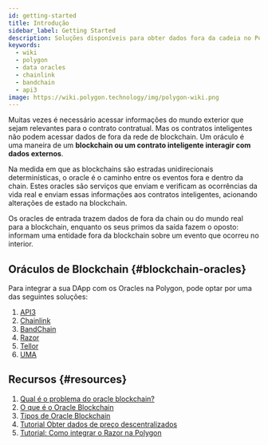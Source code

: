 ```yaml
---
id: getting-started
title: Introdução
sidebar_label: Getting Started
description: Soluções disponíveis para obter dados fora da cadeia no Polygon dApps
keywords:
  - wiki
  - polygon
  - data oracles
  - chainlink
  - bandchain
  - api3
image: https://wiki.polygon.technology/img/polygon-wiki.png
---
```


Muitas vezes é necessário acessar informações do mundo exterior que sejam relevantes para o contrato contratual. Mas os contratos inteligentes não podem acessar dados de fora da rede de blockchain. Um oráculo é uma maneira de um **blockchain ou um contrato inteligente interagir com dados externos**.

Na medida em que as blockchains são estradas unidirecionais determinísticas, o oracle é o caminho entre os eventos fora e dentro da chain. Estes oracles são serviços que enviam e verificam as ocorrências da vida real e enviam essas informações aos contratos inteligentes, acionando alterações de estado na blockchain.

Os oracles de entrada trazem dados de fora da chain ou do mundo real para a blockchain, enquanto os seus primos da saída fazem o oposto: informam uma entidade fora da blockchain sobre um evento que ocorreu no interior.

## Oráculos de Blockchain {#blockchain-oracles}

Para integrar a sua DApp com os Oracles na Polygon, pode optar por uma das seguintes soluções:

 1. [API3](api3.md)
 2. [Chainlink](chainlink.md)
 3. [BandChain](bandchain.md)
 4. [Razor](razor.md)
 5. [Tellor](tellor.md)
 6. [UMA](optimisticoracle.md)

## Recursos {#resources}

1. [Qual é o problema do oracle blockchain?](https://blog.chain.link/what-is-the-blockchain-oracle-problem/)
1. [O que é o Oracle Blockchain](https://cryptobriefing.com/what-is-blockchain-oracle/)
2. [Tipos de Oracle Blockchain](https://blockchainhub.net/blockchain-oracles/)
3. [Tutorial Obter dados de preço descentralizados](https://docs.chain.link/docs/get-the-latest-price)
4. [Tutorial: Como integrar o Razor na Polygon](https://docs.razor.network/tutorial/matic/)
